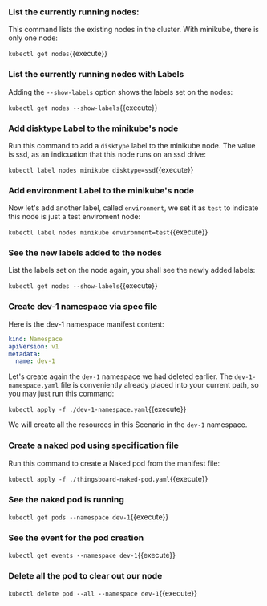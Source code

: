 ### List the currently running nodes:

This command lists the existing nodes in the cluster. With minikube, there is only one node:

`kubectl get nodes`{{execute}}

### List the currently running nodes with Labels

Adding the `--show-labels` option shows the labels set on the nodes:

`kubectl get nodes --show-labels`{{execute}}

### Add disktype Label to the minikube's node

Run this command to add a `disktype` label to the minikube node. The value is ssd, as an indicuation that this node runs on an ssd drive:

`kubectl label nodes minikube disktype=ssd`{{execute}}

### Add environment Label to the minikube's node

Now let's add another label, called `environment`, we set it as `test` to indicate this node is just a test enviroment node:

`kubectl label nodes minikube environment=test`{{execute}}

### See the new labels added to the nodes

List the labels set on the node again, you shall see the newly added labels:

`kubectl get nodes --show-labels`{{execute}}

### Create dev-1 namespace via spec file

Here is the dev-1 namespace manifest content:

```yaml
kind: Namespace
apiVersion: v1
metadata:
  name: dev-1
```

Let's create again the `dev-1` namespace we had deleted earlier. The `dev-1-namespace.yaml` file is conveniently already placed into your current path, so you may just run this command:

`kubectl apply -f ./dev-1-namespace.yaml`{{execute}}

We will create all the resources in this Scenario in the `dev-1` namespace.

### Create a naked pod using specification file

Run this command to create a Naked pod from the manifest file:

`kubectl apply -f ./thingsboard-naked-pod.yaml`{{execute}}

### See the naked pod is running

`kubectl get pods --namespace dev-1`{{execute}}

### See the event for the pod creation

`kubectl get events --namespace dev-1`{{execute}}

### Delete all the pod to clear out our node

`kubectl delete pod --all --namespace dev-1`{{execute}}
